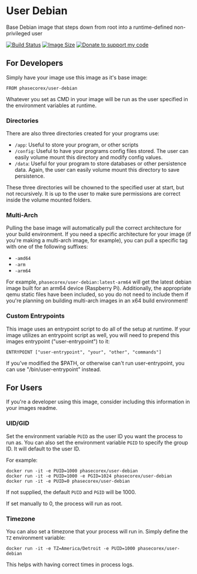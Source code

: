 # User Debian
Base Debian image that steps down from root into a runtime-defined non-privileged user

[![Build Status](https://ci.pcxserver.com/api/badges/PhasecoreX/docker-user-debian/status.svg)](https://ci.pcxserver.com/PhasecoreX/docker-user-debian)
[![Image Size](https://images.microbadger.com/badges/image/phasecorex/user-debian.svg)](https://microbadger.com/images/phasecorex/user-debian)
[![Donate to support my code](https://img.shields.io/badge/Paypal-Donate-blue.svg)](https://paypal.me/pcx)

## For Developers
Simply have your image use this image as it's base image:
```
FROM phasecorex/user-debian
```
Whatever you set as CMD in your image will be run as the user specified in the environment variables at runtime.

### Directories
There are also three directories created for your programs use:
- `/app`: Useful to store your program, or other scripts
- `/config`: Useful to have your programs config files stored. The user can easily volume mount this directory and modify config values.
- `/data`: Useful for your program to store databases or other persistence data. Again, the user can easily volume mount this directory to save persistence.

These three directories will be chowned to the specified user at start, but not recursively. It is up to the user to make sure permissions are correct inside the volume mounted folders.

### Multi-Arch
Pulling the base image will automatically pull the correct architecture for your build environment. If you need a specific architecture for your image (if you're making a multi-arch image, for example), you can pull a specific tag with one of the following suffixes:

- `-amd64`
- `-arm`
- `-arm64`

For example, `phasecorex/user-debian:latest-arm64` will get the latest debian image built for an arm64 device (Raspberry Pi). Additionally, the appropriate qemu static files have been included, so you do not need to include them if you're planning on building multi-arch images in an x64 build environment!

### Custom Entrypoints
This image uses an entrypoint script to do all of the setup at runtime. If your image utilizes an entrypoint script as well, you will need to prepend this images entrypoint ("user-entrypoint") to it:
```
ENTRYPOINT ["user-entrypoint", "your", "other", "commands"]
```
If you've modified the $PATH, or otherwise can't run user-entrypoint, you can use "/bin/user-entrypoint" instead.

## For Users
If you're a developer using this image, consider including this information in your images readme.

### UID/GID
Set the environment variable `PUID` as the user ID you want the process to run as.
You can also set the environment variable `PGID` to specify the group ID. It will default to the user ID.

For example:
```
docker run -it -e PUID=1000 phasecorex/user-debian
docker run -it -e PUID=1000 -e PGID=1024 phasecorex/user-debian
docker run -it -e PUID=0 phasecorex/user-debian
```
If not supplied, the default `PUID` and `PGID` will be 1000.

If set manually to 0, the process will run as root.

### Timezone
You can also set a timezone that your process will run in. Simply define the `TZ` environment variable:
```
docker run -it -e TZ=America/Detroit -e PUID=1000 phasecorex/user-debian
```
This helps with having correct times in process logs.

